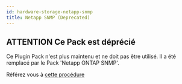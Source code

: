 ```yaml
---
id: hardware-storage-netapp-snmp
title: Netapp SNMP (Deprecated)
---
```


## **ATTENTION** Ce Pack est déprécié

Ce Plugin Pack n'est plus maintenu et ne doit pas être utilisé. Il a été remplacé par
le Pack 'Netapp ONTAP SNMP'.

Référez vous à [cette procédure](hardware-storage-netapp-ontap-snmp.html)
